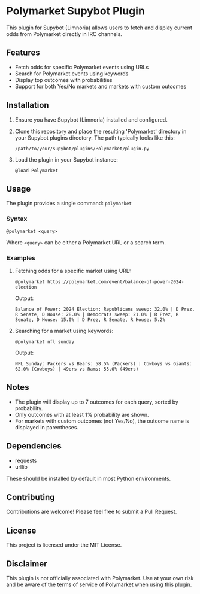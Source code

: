 # Polymarket Supybot Plugin

This plugin for Supybot (Limnoria) allows users to fetch and display current odds from Polymarket directly in IRC channels.

## Features

- Fetch odds for specific Polymarket events using URLs
- Search for Polymarket events using keywords
- Display top outcomes with probabilities
- Support for both Yes/No markets and markets with custom outcomes

## Installation

1. Ensure you have Supybot (Limnoria) installed and configured.

2. Clone this repository and place the resulting 'Polymarket' directory in your Supybot plugins directory. The path typically looks like this:
   ```
   /path/to/your/supybot/plugins/Polymarket/plugin.py
   ```

4. Load the plugin in your Supybot instance:
   ```
   @load Polymarket
   ```

## Usage

The plugin provides a single command: `polymarket`

### Syntax

```
@polymarket <query>
```

Where `<query>` can be either a Polymarket URL or a search term.

### Examples

1. Fetching odds for a specific market using URL:
   ```
   @polymarket https://polymarket.com/event/balance-of-power-2024-election
   ```
   Output:
   ```
   Balance of Power: 2024 Election: Republicans sweep: 32.0% | D Prez, R Senate, D House: 28.0% | Democrats sweep: 21.0% | R Prez, R Senate, D House: 15.0% | D Prez, R Senate, R House: 5.2%
   ```

2. Searching for a market using keywords:
   ```
   @polymarket nfl sunday
   ```
   Output:
   ```
   NFL Sunday: Packers vs Bears: 58.5% (Packers) | Cowboys vs Giants: 62.0% (Cowboys) | 49ers vs Rams: 55.0% (49ers)
   ```

## Notes

- The plugin will display up to 7 outcomes for each query, sorted by probability.
- Only outcomes with at least 1% probability are shown.
- For markets with custom outcomes (not Yes/No), the outcome name is displayed in parentheses.

## Dependencies

- requests
- urllib

These should be installed by default in most Python environments.

## Contributing

Contributions are welcome! Please feel free to submit a Pull Request.

## License

This project is licensed under the MIT License.

## Disclaimer

This plugin is not officially associated with Polymarket. Use at your own risk and be aware of the terms of service of Polymarket when using this plugin.
